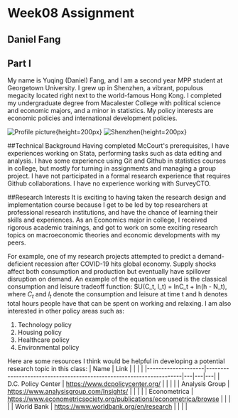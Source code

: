 
# Week08 Assignment

## Daniel Fang

## Part I
My name is Yuqing (Daniel) Fang, and I am a second year MPP student at Georgetown University. I grew up in Shenzhen, a vibrant, populous megacity located right next to the world-famous Hong Kong. I completed my undergraduate degree from Macalester College with political science and economic majors, and a minor in statistics. My policy interests are economic policies and international development policies. 

![Profile picture](img/profilepicture.png){height=200px} 
![Shenzhen](img/shenzhen.png){height=200px}

##Technical Background
Having completed McCourt's prerequisites, I have experiences working on Stata, performing tasks such as data editing and analysis. I have some experience using Git and Github in statistics courses in college, but mostly for turning in assignments and managing a group project. I have not participated in a formal research experience that requires Github collaborations. I have no experience working with SurveyCTO.

##Research Interests
It is exciting to having taken the research design and implementation course because I get to be led by top researchers at professional research institutions, and have the chance of learning their skills and experiences. As an Economics major in college, I received rigorous academic trainings, and got to work on some exciting research topics on macroeconomic theories and economic developments with my peers. 

For example, one of my research projects attempted to predict a demand-deficient recession after COVID-19 hits global economy. Supply shocks affect both consumption and production but eventually have spillover disruption on demand. An example of the equation we used is the classical consumption and leisure tradeoff function: $U(C_t, l_t) = lnC_t + ln(h - N_t), where $C_t$ and $l_t$ denote the consumption and leisure at time t and h denotes total hours people have that can be spent on working and relaxing. I am also interested in other policy areas such as:
1. Technology policy
2. Housing policy
3. Healthcare policy
4. Environmental policy

Here are some resources I think would be helpful in developing a potential research topic in this class:
| Name               | Link                                                                |   |   |   |
|--------------------|---------------------------------------------------------------------|---|---|---|
| D.C. Policy Center | https://www.dcpolicycenter.org/                                     |   |   |   |
| Analysis Group     | https://www.analysisgroup.com/Insights/                             |   |   |   |
| Econometrica       | https://www.econometricsociety.org/publications/econometrica/browse |   |   |   |
| World Bank         | https://www.worldbank.org/en/research                               |   |   |   |

